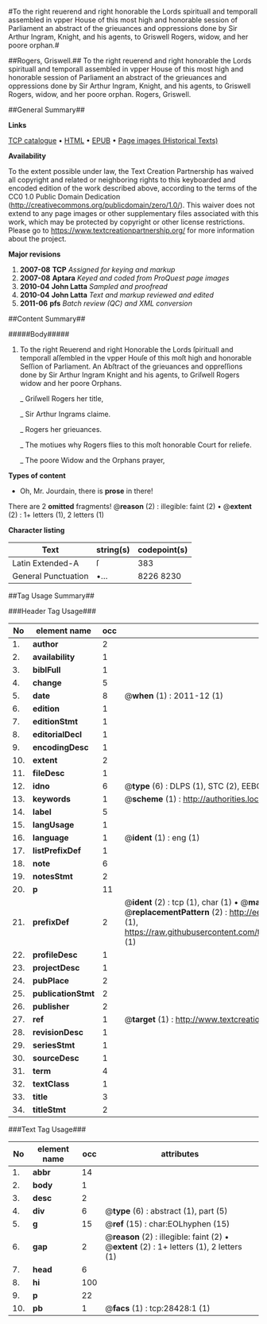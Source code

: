 #To the right reuerend and right honorable the Lords spirituall and temporall assembled in vpper House of this most high and honorable session of Parliament an abstract of the grieuances and oppressions done by Sir Arthur Ingram, Knight, and his agents, to Griswell Rogers, widow, and her poore orphan.#

##Rogers, Griswell.##
To the right reuerend and right honorable the Lords spirituall and temporall assembled in vpper House of this most high and honorable session of Parliament an abstract of the grieuances and oppressions done by Sir Arthur Ingram, Knight, and his agents, to Griswell Rogers, widow, and her poore orphan.
Rogers, Griswell.

##General Summary##

**Links**

[TCP catalogue](http://www.ota.ox.ac.uk/tcp/)  • 
[HTML](http://tei.it.ox.ac.uk/tcp/Texts-HTML/free/A10/A10905.html)  • 
[EPUB](http://tei.it.ox.ac.uk/tcp/Texts-EPUB/free/A10/A10905.epub) • 
[Page images (Historical Texts)](https://historicaltexts.jisc.ac.uk/eebo-33143376e)

**Availability**

To the extent possible under law, the Text Creation Partnership has waived all copyright and related or neighboring rights to this keyboarded and encoded edition of the work described above, according to the terms of the CC0 1.0 Public Domain Dedication (http://creativecommons.org/publicdomain/zero/1.0/). This waiver does not extend to any page images or other supplementary files associated with this work, which may be protected by copyright or other license restrictions. Please go to https://www.textcreationpartnership.org/ for more information about the project.

**Major revisions**

1. __2007-08__ __TCP__ *Assigned for keying and markup*
1. __2007-08__ __Aptara__ *Keyed and coded from ProQuest page images*
1. __2010-04__ __John Latta__ *Sampled and proofread*
1. __2010-04__ __John Latta__ *Text and markup reviewed and edited*
1. __2011-06__ __pfs__ *Batch review (QC) and XML conversion*

##Content Summary##

#####Body#####

1. To the right Reuerend and right Honorable the Lords ſpirituall and temporall
aſſembled in the vpper Houſe of this moſt high and honorable Seſſion of Parliament. An Abſtract of the grieuances and oppreſſions done by Sir Arthur Ingram Knight and his agents,
to Griſwell Rogers widow and her poore Orphans.

    _ Griſwell Rogers her title,

    _ Sir Arthur Ingrams claime.

    _ Rogers her grieuances.

    _ The motiues why Rogers flies to this moſt honorable Court for reliefe.

    _ The poore Widow and the Orphans prayer,

**Types of content**

  * Oh, Mr. Jourdain, there is **prose** in there!

There are 2 **omitted** fragments! 
 @__reason__ (2) : illegible: faint (2)  •  @__extent__ (2) : 1+ letters (1), 2 letters (1)

**Character listing**


|Text|string(s)|codepoint(s)|
|---|---|---|
|Latin Extended-A|ſ|383|
|General Punctuation|•…|8226 8230|

##Tag Usage Summary##

###Header Tag Usage###

|No|element name|occ|attributes|
|---|---|---|---|
|1.|__author__|2||
|2.|__availability__|1||
|3.|__biblFull__|1||
|4.|__change__|5||
|5.|__date__|8| @__when__ (1) : 2011-12 (1)|
|6.|__edition__|1||
|7.|__editionStmt__|1||
|8.|__editorialDecl__|1||
|9.|__encodingDesc__|1||
|10.|__extent__|2||
|11.|__fileDesc__|1||
|12.|__idno__|6| @__type__ (6) : DLPS (1), STC (2), EEBO-CITATION (1), OCLC (1), VID (1)|
|13.|__keywords__|1| @__scheme__ (1) : http://authorities.loc.gov/ (1)|
|14.|__label__|5||
|15.|__langUsage__|1||
|16.|__language__|1| @__ident__ (1) : eng (1)|
|17.|__listPrefixDef__|1||
|18.|__note__|6||
|19.|__notesStmt__|2||
|20.|__p__|11||
|21.|__prefixDef__|2| @__ident__ (2) : tcp (1), char (1)  •  @__matchPattern__ (2) : ([0-9\-]+):([0-9IVX]+) (1), (.+) (1)  •  @__replacementPattern__ (2) : http://eebo.chadwyck.com/downloadtiff?vid=$1&page=$2 (1), https://raw.githubusercontent.com/textcreationpartnership/Texts/master/tcpchars.xml#$1 (1)|
|22.|__profileDesc__|1||
|23.|__projectDesc__|1||
|24.|__pubPlace__|2||
|25.|__publicationStmt__|2||
|26.|__publisher__|2||
|27.|__ref__|1| @__target__ (1) : http://www.textcreationpartnership.org/docs/. (1)|
|28.|__revisionDesc__|1||
|29.|__seriesStmt__|1||
|30.|__sourceDesc__|1||
|31.|__term__|4||
|32.|__textClass__|1||
|33.|__title__|3||
|34.|__titleStmt__|2||


###Text Tag Usage###

|No|element name|occ|attributes|
|---|---|---|---|
|1.|__abbr__|14||
|2.|__body__|1||
|3.|__desc__|2||
|4.|__div__|6| @__type__ (6) : abstract (1), part (5)|
|5.|__g__|15| @__ref__ (15) : char:EOLhyphen (15)|
|6.|__gap__|2| @__reason__ (2) : illegible: faint (2)  •  @__extent__ (2) : 1+ letters (1), 2 letters (1)|
|7.|__head__|6||
|8.|__hi__|100||
|9.|__p__|22||
|10.|__pb__|1| @__facs__ (1) : tcp:28428:1 (1)|

